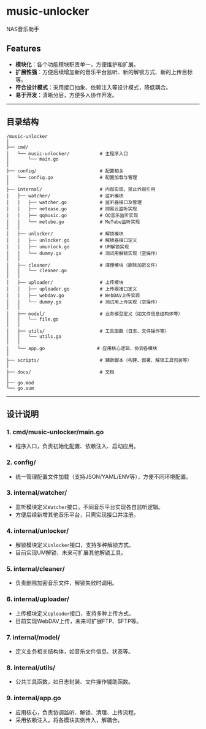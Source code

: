 # music-unlocker
NAS音乐助手

## Features
- **模块化**：各个功能模块职责单一，方便维护和扩展。
- **扩展性强**：方便后续增加新的音乐平台监听、新的解锁方式、新的上传目标等。
- **符合设计模式**：采用接口抽象、依赖注入等设计模式，降低耦合。
- **易于开发**：清晰分层，方便多人协作开发。

---

## 目录结构

```
/music-unlocker
│
├── cmd/
│   └── music-unlocker/           # 主程序入口
│       └── main.go
│
├── config/                       # 配置相关
│   └── config.go                 # 配置加载与管理
│
├── internal/                     # 内部实现，禁止外部引用
│   ├── watcher/                  # 监听模块
│   │   ├── watcher.go            # 监听器接口及管理
│   │   ├── netease.go            # 网易云监听实现
│   │   ├── qqmusic.go            # QQ音乐监听实现
│   │   └── metube.go             # MeTube监听实现
│   │
│   ├── unlocker/                 # 解锁模块
│   │   ├── unlocker.go           # 解锁器接口定义
│   │   ├── umunlock.go           # UM解锁实现
│   │   └── dummy.go              # 测试用解锁实现（空操作）
│   │
│   ├── cleaner/                  # 清理模块（删除加密文件）
│   │   └── cleaner.go
│   │
│   ├── uploader/                 # 上传模块
│   │   ├── uploader.go           # 上传器接口定义
│   │   ├── webdav.go             # WebDAV上传实现
│   │   └── dummy.go              # 测试用上传实现（空操作）
│   │
│   ├── model/                    # 业务模型定义（如文件信息结构体等）
│   │   └── file.go
│   │
│   ├── utils/                    # 工具函数（日志、文件操作等）
│   │   └── utils.go
│   │
│   └── app.go                   # 应用核心逻辑，协调各模块
│
├── scripts/                      # 辅助脚本（构建、部署、解锁工具包装等）
│
├── docs/                         # 文档
│
├── go.mod
└── go.sum
```

---

## 设计说明

### 1. cmd/music-unlocker/main.go
- 程序入口，负责初始化配置、依赖注入、启动应用。

### 2. config/
- 统一管理配置文件加载（支持JSON/YAML/ENV等），方便不同环境配置。

### 3. internal/watcher/
- 监听模块定义`Watcher`接口，不同音乐平台实现各自监听逻辑。
- 方便后续新增其他音乐平台，只需实现接口并注册。

### 4. internal/unlocker/
- 解锁模块定义`Unlocker`接口，支持多种解锁方式。
- 目前实现UM解锁，未来可扩展其他解锁工具。

### 5. internal/cleaner/
- 负责删除加密音乐文件，解锁失败时调用。

### 6. internal/uploader/
- 上传模块定义`Uploader`接口，支持多种上传方式。
- 目前实现WebDAV上传，未来可扩展FTP、SFTP等。

### 7. internal/model/
- 定义业务相关结构体，如音乐文件信息、状态等。

### 8. internal/utils/
- 公共工具函数，如日志封装、文件操作辅助函数。

### 9. internal/app.go
- 应用核心，负责协调监听、解锁、清理、上传流程。
- 采用依赖注入，将各模块实例传入，解耦合。
